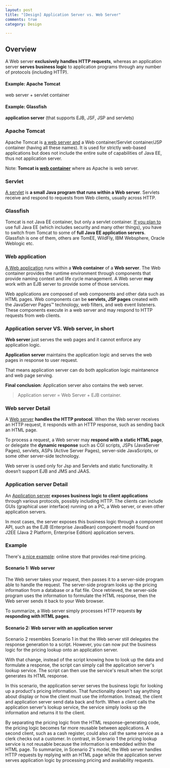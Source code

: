 ```yaml
---
layout: post
title: "[Design] Application Server vs. Web Server"
comments: true
category: Design

---
```


## Overview

A Web server __exclusively handles HTTP requests__, whereas an application server __serves business logic__ to application programs through any number of protocols (including HTTP). 

#### Example: Apache Tomcat

web server + servlet container

#### Example: Glassfish

__application server__ (that supports EJB, JSF, JSP and servlets)

### Apache Tomcat

Apache Tomcat is [a web server and](http://stackoverflow.com/a/2469984) a Web container/Servlet container/JSP container (having all these names). It is used for strictly web-based applications but does not include the entire suite of capabilities of Java EE, thus not application server. 

Note: __Tomcat is [web container](http://okckd.github.io/blog/2014/08/05/Web-server-application-server/)__ where as Apache is web server.

### Servlet

[A servlet](https://tomcat.apache.org/tomcat-5.5-doc/servletapi/javax/servlet/Servlet.html) is __a small Java program that runs within a Web server__. Servlets receive and respond to requests from Web clients, usually across HTTP. 

### Glassfish 

Tomcat is not Java EE container, but only a servlet container. [If you plan to](http://stackoverflow.com/a/23563455) use full Java EE (which includes security and many other things), you have to switch from Tomcat to some of __full Java EE application servers__. Glassfish is one of them, others are TomEE, WildFly, IBM Websphere, Oracle Weblogic etc. 

### Web application

[A Web application](http://www.service-architecture.com/articles/application-servers/j2ee_web_server_or_container.html) runs within a __Web container__ of a __Web server__. The Web container provides the runtime environment through components that provide naming context and life cycle management. A Web server __may__ work with an EJB server to provide some of those services.

Web applications are composed of web components and other data such as HTML pages. Web components can be __servlets, JSP pages__ created with the JavaServer Pages™ technology, web filters, and web event listeners. These components execute in a web server and may respond to HTTP requests from web clients. 

### Application server VS. Web server, in short

__Web server__ just serves the web pages and it cannot enforce any application logic.

__Application server__ maintains the application logic and serves the web pages in response to user request.

That means application server can do both application logic maintanence and web page serving.

__Final conclusion__: Application server also contains the web server.

> Application server = Web Server + EJB container. 

### Web server Detail

A [Web server](http://www.javaworld.com/article/2077354/learn-java/app-server-web-server-what-s-the-difference.html) __handles the HTTP protocol__. When the Web server receives an HTTP request, it responds with an HTTP response, such as sending back an HTML page. 

To process a request, a Web server may __respond with a static HTML page__, or delegate the __dynamic response__ such as CGI scripts, JSPs (JavaServer Pages), servlets, ASPs (Active Server Pages), server-side JavaScripts, or some other server-side technology. 

Web server is used only for Jsp and Servlets and static functionality. It doesn’t support EJB and JMS and JAAS.

### Application server Detail

An [Application server](http://www.javaworld.com/article/2077354/learn-java/app-server-web-server-what-s-the-difference.html) __exposes business logic to client applications__ through various protocols, possibly including HTTP. The clients can include GUIs (graphical user interface) running on a PC, a Web server, or even other application servers. 

In most cases, the server exposes this business logic through a component API, such as the EJB (Enterprise JavaBean) component model found on J2EE (Java 2 Platform, Enterprise Edition) application servers.

### Example

There's [a nice example](http://www.javaworld.com/article/2077354/learn-java/app-server-web-server-what-s-the-difference.html): online store that provides real-time pricing. 

#### Scenario 1: Web server

The Web server takes your request, then passes it to a server-side program able to handle the request. The server-side program looks up the pricing information from a database or a flat file. Once retrieved, the server-side program uses the information to formulate the HTML response, then the Web server sends it back to your Web browser.

To summarize, a Web server simply processes HTTP requests __by responding with HTML pages__.

#### Scenario 2: Web server with an application server

Scenario 2 resembles Scenario 1 in that the Web server still delegates the response generation to a script. However, you can now put the business logic for the pricing lookup onto an application server. 

With that change, instead of the script knowing how to look up the data and formulate a response, the script can simply call the application server's lookup service. The script can then use the service's result when the script generates its HTML response.

In this scenario, the application server serves the business logic for looking up a product's pricing information. That functionality doesn't say anything about display or how the client must use the information. Instead, the client and application server send data back and forth. When a client calls the application server's lookup service, the service simply looks up the information and returns it to the client.

By separating the pricing logic from the HTML response-generating code, the pricing logic becomes far more reusable between applications. A second client, such as a cash register, could also call the same service as a clerk checks out a customer. In contrast, in Scenario 1 the pricing lookup service is not reusable because the information is embedded within the HTML page. To summarize, in Scenario 2's model, the Web server handles HTTP requests by replying with an HTML page while the application server serves application logic by processing pricing and availability requests.
